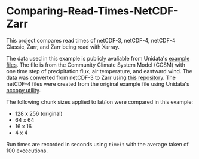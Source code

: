 # Comparing-Read-Times-NetCDF-Zarr
This project compares read times of netCDF-3, netCDF-4, netCDF-4 Classic, Zarr, and Zarr being read with Xarray.

The data used in this example is publicly avaliable from Unidata's [example files](https://www.unidata.ucar.edu/software/netcdf/examples/files.html). The file is from the Community Climate System Model (CCSM) with one time step of precipitation flux, air temperature, and eastward wind. The data was converted from netCDF-3 to Zarr using [this repository](https://github.com/jonahjoughin/netcdf-to-zarr). The netCDF-4 files were created from the original example file using Unidata's [nccopy utility](https://www.unidata.ucar.edu/software/netcdf/workshops/2011/utilities/Nccopy.html). 

The following chunk sizes applied to lat/lon were compared in this example:
* 128 x 256 (original)
* 64 x 64
* 16 x 16
* 4 x 4

Run times are recorded in seconds using `timeit` with the average taken of 100 excecutions.
